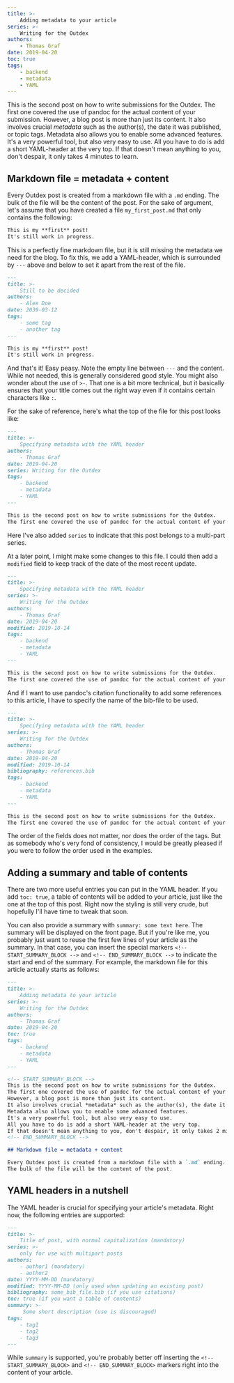 ```yaml
---
title: >-
    Adding metadata to your article
series: >-
    Writing for the Outdex
authors:
    - Thomas Graf
date: 2019-04-20
toc: true
tags:
    - backend
    - metadata
    - YAML
---
```


<!-- START_SUMMARY_BLOCK -->
This is the second post on how to write submissions for the Outdex.
The first one covered the use of pandoc for the actual content of your submission.
However, a blog post is more than just its content.
It also involves crucial *metadata* such as the author(s), the date it was published, or topic tags.
Metadata also allows you to enable some advanced features.
It's a very powerful tool, but also very easy to use.
All you have to do is add a short YAML-header at the very top.
If that doesn't mean anything to you, don't despair, it only takes 4 minutes to learn.
<!-- END_SUMMARY_BLOCK -->

## Markdown file = metadata + content

Every Outdex post is created from a markdown file with a `.md` ending.
The bulk of the file will be the content of the post.
For the sake of argument, let's assume that you have created a file `my_first_post.md` that only contains the following:

```md
This is my **first** post!
It's still work in progress.
```

This is a perfectly fine markdown file, but it is still missing the metadata we need for the blog.
To fix this, we add a YAML-header, which is surrounded by `---` above and below to set it apart from the rest of the file.

```md
---
title: >-
    Still to be decided
authors:
    - Alex Doe
date: 2039-03-12
tags:
    - some tag
    - another tag
---

This is my **first** post!
It's still work in progress.
```

And that's it!
Easy peasy.
Note the empty line between `---` and the content.
While not needed, this is generally considered good style.
You might also wonder about the use of `>-`.
That one is a bit more technical, but it basically ensures that your title comes out the right way even if it contains certain characters like `:`.

For the sake of reference, here's what the top of the file for this post looks like:

```md
---
title: >-
    Specifying metadata with the YAML header
authors:
    - Thomas Graf
date: 2019-04-20
series: Writing for the Outdex
tags:
    - backend
    - metadata
    - YAML
---

This is the second post on how to write submissions for the Outdex.
The first one covered the use of pandoc for the actual content of your submission.
```

Here I've also added `series` to indicate that this post belongs to a multi-part series.

At a later point, I might make some changes to this file.
I could then add a `modified` field to keep track of the date of the most recent update.

```md
---
title: >-
    Specifying metadata with the YAML header
series: >-
    Writing for the Outdex
authors:
    - Thomas Graf
date: 2019-04-20
modified: 2019-10-14
tags:
    - backend
    - metadata
    - YAML
---

This is the second post on how to write submissions for the Outdex.
The first one covered the use of pandoc for the actual content of your submission.
```

And if I want to use pandoc's citation functionality to add some references to this article, I have to specify the name of the bib-file to be used.

```md
---
title: >-
    Specifying metadata with the YAML header
series: >-
    Writing for the Outdex
authors:
    - Thomas Graf
date: 2019-04-20
modified: 2019-10-14
bibliography: references.bib
tags:
    - backend
    - metadata
    - YAML
---

This is the second post on how to write submissions for the Outdex.
The first one covered the use of pandoc for the actual content of your submission.
```

The order of the fields does not matter, nor does the order of the tags.
But as somebody who's very fond of consistency, I would be greatly pleased if you were to follow the order used in the examples.

## Adding a summary and table of contents

There are two more useful entries you can put in the YAML header.
If you add `toc: true`, a table of contents will be added to your article, just like the one at the top of this post.
Right now the styling is still very crude, but hopefully I'll have time to tweak that soon.

You can also provide a summary with `summary: some text here`.
The summary will be displayed on the front page.
But if you're like me, you probably just want to reuse the first few lines of your article as the summary.
In that case, you can insert the special markers `<!-- START_SUMMARY_BLOCK -->` and `<!-- END_SUMMARY_BLOCK -->` to indicate the start and end of the summary.
For example, the markdown file for this article actually starts as follows:

```md
---
title: >-
    Adding metadata to your article
series: >-
    Writing for the Outdex
authors:
    - Thomas Graf
date: 2019-04-20
toc: true
tags:
    - backend
    - metadata
    - YAML
---

<!-- START_SUMMARY_BLOCK -->
This is the second post on how to write submissions for the Outdex.
The first one covered the use of pandoc for the actual content of your submission.
However, a blog post is more than just its content.
It also involves crucial *metadata* such as the author(s), the date it was published, or topic tags.
Metadata also allows you to enable some advanced features.
It's a very powerful tool, but also very easy to use.
All you have to do is add a short YAML-header at the very top.
If that doesn't mean anything to you, don't despair, it only takes 2 minutes to learn.
<!-- END_SUMMARY_BLOCK -->

## Markdown file = metadata + content

Every Outdex post is created from a markdown file with a `.md` ending.
The bulk of the file will be the content of the post.
```

## YAML headers in a nutshell

The YAML header is crucial for specifying your article's metadata.
Right now, the following entries are supported:

```md
---
title: >-
    Title of post, with normal capitalization (mandatory)
series: >-
    only for use with multipart posts
authors:
    - author1 (mandatory)
    - author2
date: YYYY-MM-DD (mandatory)
modified: YYYY-MM-DD (only used when updating an existing post)
bibliography: some_bib_file.bib (if you use citations)
toc: true (if you want a table of contents)
summary: >-
     Some short description (use is discouraged)
tags:
    - tag1
    - tag2
    - tag3
---
```

While `summary` is supported, you're probably better off inserting the `<!-- START_SUMMARY_BLOCK>` and `<!-- END_SUMMARY_BLOCK>` markers right into the content of your article.
